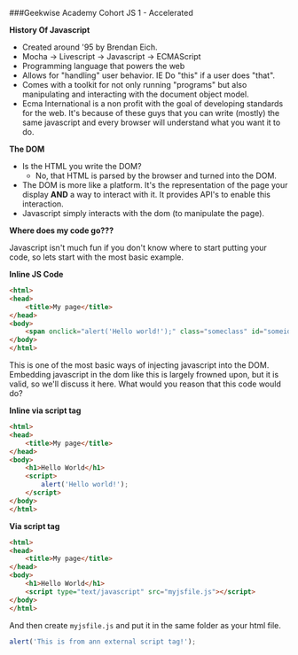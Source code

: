 ###Geekwise Academy Cohort JS 1 - Accelerated

**History Of Javascript**

* Created around '95 by Brendan Eich.
* Mocha -> Livescript -> Javascript -> ECMAScript
* Programming language that powers the web
* Allows for "handling" user behavior. IE Do "this" if a user does "that".
* Comes with a toolkit for not only running "programs" but also manipulating and interacting with the document object model.
* Ecma International is a non profit with the goal of developing standards for the web. It's because of these guys that you can write (mostly) the same javascript and every browser will understand what you want it to do.

**The DOM**

* Is the HTML you write the DOM?
    * No, that HTML is parsed by the browser and turned into the DOM.
* The DOM is more like a platform.  It's the representation of the page your display **AND** a way to interact with it.  It provides API's to enable this interaction.
* Javascript simply interacts with the dom (to manipulate the page).

**Where does my code go???**

Javascript isn't much fun if you don't know where to start putting your code, so lets start with the most basic example.  

**Inline JS Code**

```html
<html>
<head>
	<title>My page</title>
</head>
<body>
	<span onclick="alert('Hello world!');" class="someclass" id="someid">Click me</span>
</body>
</html>
```

This is one of the most basic ways of injecting javascript into the DOM.  Embedding javascript in the dom like this is largely frowned upon, but it is valid, so we'll discuss it here.  What would you reason that this code would do?

**Inline via script tag**

```html
<html>
<head>
	<title>My page</title>
</head>
<body>
	<h1>Hello World</h1>
	<script>
	    alert('Hello world!');
	</script>
</body>
</html>
```

**Via script tag**

```html
<html>
<head>
	<title>My page</title>
</head>
<body>
	<h1>Hello World</h1>
	<script type="text/javascript" src="myjsfile.js"></script>
</body>
</html>
```

And then create `myjsfile.js` and put it in the same folder as your html file.

```javascript
alert('This is from ann external script tag!');
```
